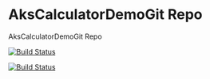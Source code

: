 # AksCalculatorDemoGit Repo

AksCalculatorDemoGit Repo


[![Build Status](https://dev.azure.com/olusolaadio/dwp-olu/_apis/build/status/solaadio.AksCalculatorDemoGit?branchName=develop)](https://dev.azure.com/olusolaadio/dwp-olu/_build/latest?definitionId=8&branchName=develop)

[![Build Status](https://dev.azure.com/olusolaadioHotmail/AksCalculatorDemoGit/_apis/build/status/solaadio.AksCalculatorDemoGit?branchName=master)](https://dev.azure.com/olusolaadioHotmail/AksCalculatorDemoGit/_build/latest?definitionId=35&branchName=master)
